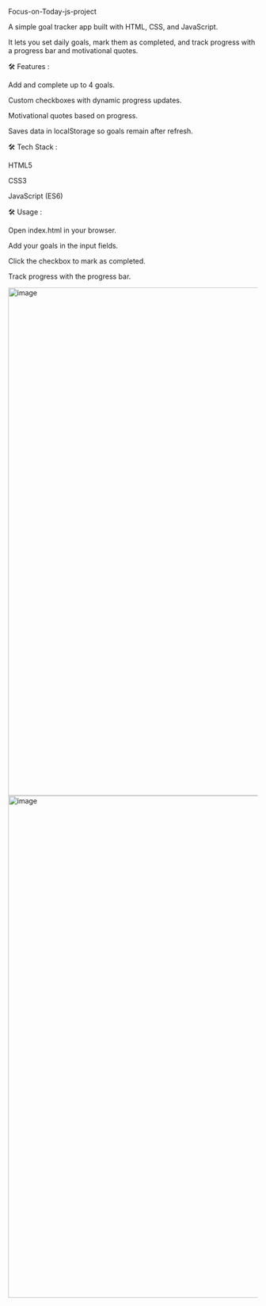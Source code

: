 Focus-on-Today-js-project

A simple goal tracker app built with HTML, CSS, and JavaScript.

It lets you set daily goals, mark them as completed, and track progress with a progress bar and motivational quotes.

🛠 Features :

Add and complete up to 4 goals.

Custom checkboxes with dynamic progress updates.

Motivational quotes based on progress.

Saves data in localStorage so goals remain after refresh.

🛠 Tech Stack :

HTML5

CSS3

JavaScript (ES6)

🛠 Usage :

Open index.html in your browser.

Add your goals in the input fields.

Click the checkbox to mark as completed.

Track progress with the progress bar.

<img width="1851" height="1024" alt="image" src="https://github.com/user-attachments/assets/b8e05129-5a5b-425b-97c9-4e97b53def52" />

<img width="1840" height="1012" alt="image" src="https://github.com/user-attachments/assets/8b4edb3c-ccd2-4784-92cd-fceb586061e9" />


